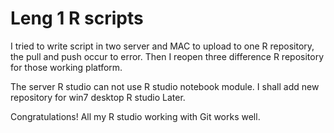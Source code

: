 # Leng 1 R scripts
I tried to write script in two server and MAC to upload to one R repository, the pull and push occur to error. Then I reopen three difference R repository for those working platform.

The server R studio can not use R studio notebook module. I shall add new repository for win7 desktop R studio Later.

Congratulations! All my R studio working with Git works well.

